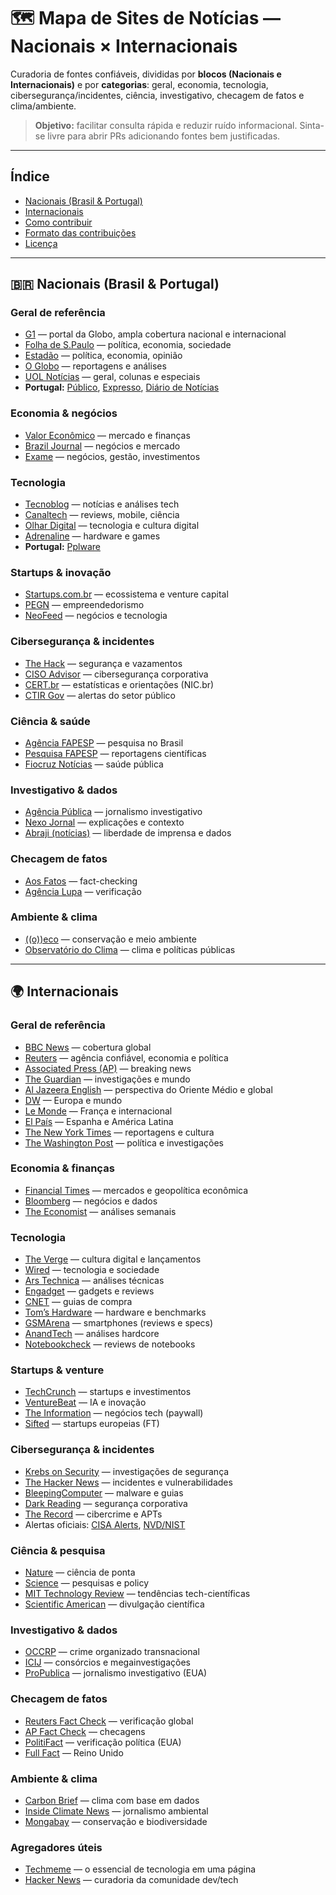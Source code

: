 # 🗺️ Mapa de Sites de Notícias — Nacionais × Internacionais

Curadoria de fontes confiáveis, divididas por **blocos (Nacionais e Internacionais)** e por **categorias**: geral, economia, tecnologia, cibersegurança/incidentes, ciência, investigativo, checagem de fatos e clima/ambiente.

> **Objetivo:** facilitar consulta rápida e reduzir ruído informacional. Sinta-se livre para abrir PRs adicionando fontes bem justificadas.

---

## Índice
- [Nacionais (Brasil & Portugal)](#-nacionais-brasil--portugal)
- [Internacionais](#-internacionais)
- [Como contribuir](#como-contribuir)
- [Formato das contribuições](#formato-das-contribuições)
- [Licença](#licença)

---

## 🇧🇷 Nacionais (Brasil & Portugal)

### Geral de referência
- [G1](https://g1.globo.com) — portal da Globo, ampla cobertura nacional e internacional
- [Folha de S.Paulo](https://www.folha.uol.com.br) — política, economia, sociedade
- [Estadão](https://www.estadao.com.br) — política, economia, opinião
- [O Globo](https://oglobo.globo.com) — reportagens e análises
- [UOL Notícias](https://noticias.uol.com.br) — geral, colunas e especiais
- **Portugal:** [Público](https://www.publico.pt), [Expresso](https://expresso.pt), [Diário de Notícias](https://www.dn.pt)

### Economia & negócios
- [Valor Econômico](https://valor.globo.com) — mercado e finanças
- [Brazil Journal](https://braziljournal.com) — negócios e mercado
- [Exame](https://exame.com) — negócios, gestão, investimentos

### Tecnologia
- [Tecnoblog](https://tecnoblog.net) — notícias e análises tech
- [Canaltech](https://canaltech.com.br) — reviews, mobile, ciência
- [Olhar Digital](https://olhardigital.com.br) — tecnologia e cultura digital
- [Adrenaline](https://adrenaline.com.br) — hardware e games
- **Portugal:** [Pplware](https://pplware.sapo.pt)

### Startups & inovação
- [Startups.com.br](https://startups.com.br) — ecossistema e venture capital
- [PEGN](https://revistapegn.globo.com) — empreendedorismo
- [NeoFeed](https://neofeed.com.br) — negócios e tecnologia

### Cibersegurança & incidentes
- [The Hack](https://thehack.com.br) — segurança e vazamentos
- [CISO Advisor](https://www.cisoadvisor.com.br) — cibersegurança corporativa
- [CERT.br](https://cert.br) — estatísticas e orientações (NIC.br)
- [CTIR Gov](https://www.gov.br/ctir) — alertas do setor público

### Ciência & saúde
- [Agência FAPESP](https://agencia.fapesp.br) — pesquisa no Brasil
- [Pesquisa FAPESP](https://revistapesquisa.fapesp.br) — reportagens científicas
- [Fiocruz Notícias](https://portal.fiocruz.br/noticias) — saúde pública

### Investigativo & dados
- [Agência Pública](https://apublica.org) — jornalismo investigativo
- [Nexo Jornal](https://www.nexojornal.com.br) — explicações e contexto
- [Abraji (notícias)](https://www.abraji.org.br/noticias) — liberdade de imprensa e dados

### Checagem de fatos
- [Aos Fatos](https://www.aosfatos.org) — fact-checking
- [Agência Lupa](https://piaui.folha.uol.com.br/lupa/) — verificação

### Ambiente & clima
- [((o))eco](https://oeco.org.br) — conservação e meio ambiente
- [Observatório do Clima](https://www.oc.eco.br) — clima e políticas públicas

---

## 🌍 Internacionais

### Geral de referência
- [BBC News](https://www.bbc.com/news) — cobertura global
- [Reuters](https://www.reuters.com) — agência confiável, economia e política
- [Associated Press (AP)](https://apnews.com) — breaking news
- [The Guardian](https://www.theguardian.com/international) — investigações e mundo
- [Al Jazeera English](https://www.aljazeera.com) — perspectiva do Oriente Médio e global
- [DW](https://www.dw.com) — Europa e mundo
- [Le Monde](https://www.lemonde.fr) — França e internacional
- [El País](https://elpais.com) — Espanha e América Latina
- [The New York Times](https://www.nytimes.com) — reportagens e cultura
- [The Washington Post](https://www.washingtonpost.com) — política e investigações

### Economia & finanças
- [Financial Times](https://www.ft.com) — mercados e geopolítica econômica
- [Bloomberg](https://www.bloomberg.com) — negócios e dados
- [The Economist](https://www.economist.com) — análises semanais

### Tecnologia
- [The Verge](https://www.theverge.com) — cultura digital e lançamentos
- [Wired](https://www.wired.com) — tecnologia e sociedade
- [Ars Technica](https://arstechnica.com) — análises técnicas
- [Engadget](https://www.engadget.com) — gadgets e reviews
- [CNET](https://www.cnet.com) — guias de compra
- [Tom’s Hardware](https://www.tomshardware.com) — hardware e benchmarks
- [GSMArena](https://www.gsmarena.com) — smartphones (reviews e specs)
- [AnandTech](https://www.anandtech.com) — análises hardcore
- [Notebookcheck](https://www.notebookcheck.net) — reviews de notebooks

### Startups & venture
- [TechCrunch](https://techcrunch.com) — startups e investimentos
- [VentureBeat](https://venturebeat.com) — IA e inovação
- [The Information](https://www.theinformation.com) — negócios tech (paywall)
- [Sifted](https://sifted.eu) — startups europeias (FT)

### Cibersegurança & incidentes
- [Krebs on Security](https://krebsonsecurity.com) — investigações de segurança
- [The Hacker News](https://thehackernews.com) — incidentes e vulnerabilidades
- [BleepingComputer](https://www.bleepingcomputer.com) — malware e guias
- [Dark Reading](https://www.darkreading.com) — segurança corporativa
- [The Record](https://therecord.media) — cibercrime e APTs
- Alertas oficiais: [CISA Alerts](https://www.cisa.gov/news-events/alerts), [NVD/NIST](https://nvd.nist.gov)

### Ciência & pesquisa
- [Nature](https://www.nature.com) — ciência de ponta
- [Science](https://www.science.org) — pesquisas e policy
- [MIT Technology Review](https://www.technologyreview.com) — tendências tech-científicas
- [Scientific American](https://www.scientificamerican.com) — divulgação científica

### Investigativo & dados
- [OCCRP](https://www.occrp.org) — crime organizado transnacional
- [ICIJ](https://www.icij.org) — consórcios e megainvestigações
- [ProPublica](https://www.propublica.org) — jornalismo investigativo (EUA)

### Checagem de fatos
- [Reuters Fact Check](https://www.reuters.com/fact-check) — verificação global
- [AP Fact Check](https://apnews.com/hub/ap-fact-check) — checagens
- [PolitiFact](https://www.politifact.com) — verificação política (EUA)
- [Full Fact](https://fullfact.org) — Reino Unido

### Ambiente & clima
- [Carbon Brief](https://www.carbonbrief.org) — clima com base em dados
- [Inside Climate News](https://insideclimatenews.org) — jornalismo ambiental
- [Mongabay](https://news.mongabay.com) — conservação e biodiversidade

### Agregadores úteis
- [Techmeme](https://www.techmeme.com) — o essencial de tecnologia em uma página
- [Hacker News](https://news.ycombinator.com) — curadoria da comunidade dev/tech
